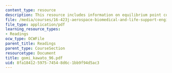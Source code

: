 ```yaml
---
content_type: resource
description: This resource includes information on equilibrium point control hypothesis.
file: /media/courses/16-423j-aerospace-biomedical-and-life-support-engineering-spring-2006/8fa18412597574548d6c1bb9f94d5ac3_gomi_kawato_96.pdf
file_type: application/pdf
learning_resource_types:
- Readings
ocw_type: OCWFile
parent_title: Readings
parent_type: CourseSection
resourcetype: Document
title: gomi_kawato_96.pdf
uid: 8fa18412-5975-7454-8d6c-1bb9f94d5ac3
---
```

